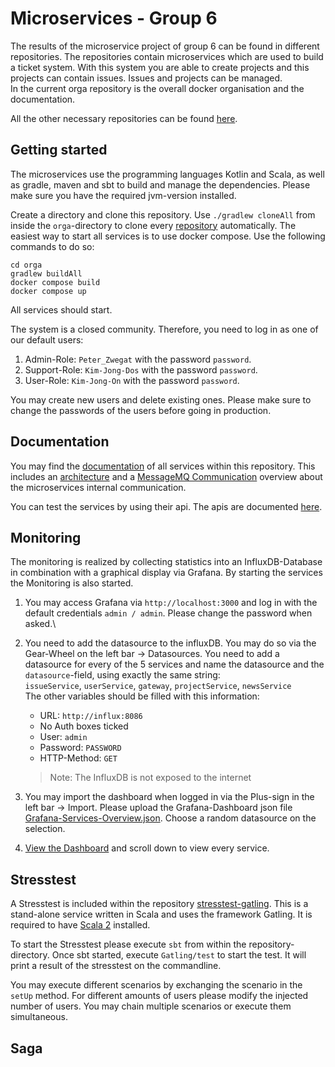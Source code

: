 # Microservices - Group 6 

The results of the microservice project of group 6 can be found in different repositories.
The repositories contain microservices which are used to build a ticket system. With this system you are
able to create projects and this projects can contain issues. Issues and projects can be managed.\
In the current orga repository is the overall docker organisation and the documentation.

All the other necessary repositories can be found [here](https://git.thm.de/microservicesss21).

## Getting started

The microservices use the programming languages Kotlin and Scala,
as well as gradle, maven and sbt to build and manage the dependencies.
Please make sure you have the required jvm-version installed.

Create a directory and clone this repository.
Use `./gradlew cloneAll` from inside the `orga`-directory to clone every [repository](https://git.thm.de/microservicesss21) automatically.
The easiest way to start all services is to use docker compose.
Use the following commands to do so:
 ```
 cd orga
 gradlew buildAll
 docker compose build
 docker compose up
 ```
All services should start.

The system is a closed community. Therefore, you need to log in as one of our default users:
1. Admin-Role: `Peter_Zwegat` with the password `password`.
2. Support-Role: `Kim-Jong-Dos` with the password `password`.
3. User-Role: `Kim-Jong-On` with the password `password`.

You may create new users and delete existing ones. Please make sure to change the passwords of the users before going in production.

## Documentation

You may find the [documentation](https://git.thm.de/microservicesss21/orga/-/blob/master/doc/) of all services within this repository.
This includes an [architecture](https://git.thm.de/microservicesss21/orga/-/blob/master/doc/diagrams/Architecture_Diagram.pdf) 
and a [MessageMQ Communication](https://git.thm.de/microservicesss21/orga/-/blob/master/doc/diagrams/Event_Diagram.pdf) overview about the microservices internal communication.

You can test the services by using their api. The apis are documented [here](https://git.thm.de/microservicesss21/orga/-/tree/master/doc/apis).

## Monitoring

The monitoring is realized by collecting statistics into an InfluxDB-Database in combination with a graphical display via Grafana.
By starting the services the Monitoring is also started.
1. You may access Grafana via `http://localhost:3000` and log in with the default credentials `admin / admin`. 
Please change the password when asked.\
2. You need to add the datasource to the influxDB. You may do so via the Gear-Wheel on the left bar -> Datasources.
You need to add a datasource for every of the 5 services and name the datasource and the `datasource`-field, using exactly the same string:\
`issueService`, `userService`, `gateway`, `projectService`, `newsService`\
The other variables should be filled with this information:
   - URL: `http://influx:8086`
   - No Auth boxes ticked
   - User: `admin`
   - Password: `PASSWORD` 
   - HTTP-Method: `GET`

   > Note: The InfluxDB is not exposed to the internet

3. You may import the dashboard when logged in via the Plus-sign in the left bar -> Import.
Please upload the Grafana-Dashboard json file [Grafana-Services-Overview.json](https://git.thm.de/microservicesss21/orga/-/blob/master/doc/Grafana-Services-Overview.json).
Choose a random datasource on the selection.
4. [View the Dashboard](http://localhost:3000/d/microservices_overview/microservices-overview?orgId=1) and scroll down to view every service.


## Stresstest

A Stresstest is included within the repository [stresstest-gatling](https://git.thm.de/microservicesss21/gatling-service).
This is a stand-alone service written in Scala and uses the framework Gatling.
It is required to have [Scala 2](https://docs.scala-lang.org/getting-started/index.html) installed.

To start the Stresstest please execute `sbt` from within the repository-directory.
Once sbt started, execute `Gatling/test` to start the test.
It will print a result of the stresstest on the commandline.

You may execute different scenarios by exchanging the scenario in the `setUp` method.
For different amounts of users please modify the injected number of users.
You may chain multiple scenarios or execute them simultaneous.


## Saga
